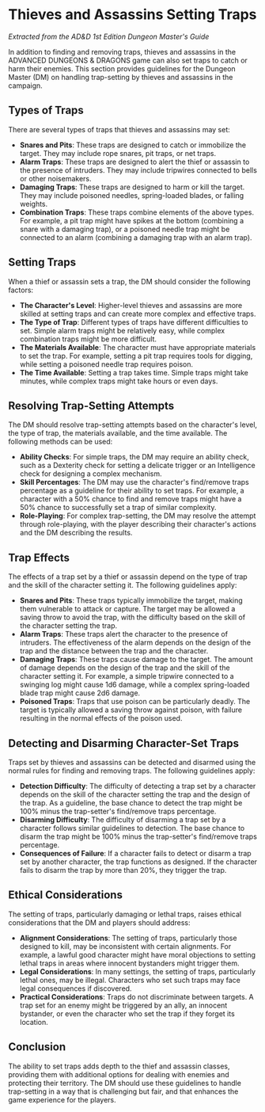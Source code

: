 # Thieves and Assassins Setting Traps

*Extracted from the AD&D 1st Edition Dungeon Master's Guide*

In addition to finding and removing traps, thieves and assassins in the ADVANCED DUNGEONS & DRAGONS game can also set traps to catch or harm their enemies. This section provides guidelines for the Dungeon Master (DM) on handling trap-setting by thieves and assassins in the campaign.

## Types of Traps

There are several types of traps that thieves and assassins may set:

- **Snares and Pits**: These traps are designed to catch or immobilize the target. They may include rope snares, pit traps, or net traps.
- **Alarm Traps**: These traps are designed to alert the thief or assassin to the presence of intruders. They may include tripwires connected to bells or other noisemakers.
- **Damaging Traps**: These traps are designed to harm or kill the target. They may include poisoned needles, spring-loaded blades, or falling weights.
- **Combination Traps**: These traps combine elements of the above types. For example, a pit trap might have spikes at the bottom (combining a snare with a damaging trap), or a poisoned needle trap might be connected to an alarm (combining a damaging trap with an alarm trap).

## Setting Traps

When a thief or assassin sets a trap, the DM should consider the following factors:

- **The Character's Level**: Higher-level thieves and assassins are more skilled at setting traps and can create more complex and effective traps.
- **The Type of Trap**: Different types of traps have different difficulties to set. Simple alarm traps might be relatively easy, while complex combination traps might be more difficult.
- **The Materials Available**: The character must have appropriate materials to set the trap. For example, setting a pit trap requires tools for digging, while setting a poisoned needle trap requires poison.
- **The Time Available**: Setting a trap takes time. Simple traps might take minutes, while complex traps might take hours or even days.

## Resolving Trap-Setting Attempts

The DM should resolve trap-setting attempts based on the character's level, the type of trap, the materials available, and the time available. The following methods can be used:

- **Ability Checks**: For simple traps, the DM may require an ability check, such as a Dexterity check for setting a delicate trigger or an Intelligence check for designing a complex mechanism.
- **Skill Percentages**: The DM may use the character's find/remove traps percentage as a guideline for their ability to set traps. For example, a character with a 50% chance to find and remove traps might have a 50% chance to successfully set a trap of similar complexity.
- **Role-Playing**: For complex trap-setting, the DM may resolve the attempt through role-playing, with the player describing their character's actions and the DM describing the results.

## Trap Effects

The effects of a trap set by a thief or assassin depend on the type of trap and the skill of the character setting it. The following guidelines apply:

- **Snares and Pits**: These traps typically immobilize the target, making them vulnerable to attack or capture. The target may be allowed a saving throw to avoid the trap, with the difficulty based on the skill of the character setting the trap.
- **Alarm Traps**: These traps alert the character to the presence of intruders. The effectiveness of the alarm depends on the design of the trap and the distance between the trap and the character.
- **Damaging Traps**: These traps cause damage to the target. The amount of damage depends on the design of the trap and the skill of the character setting it. For example, a simple tripwire connected to a swinging log might cause 1d6 damage, while a complex spring-loaded blade trap might cause 2d6 damage.
- **Poisoned Traps**: Traps that use poison can be particularly deadly. The target is typically allowed a saving throw against poison, with failure resulting in the normal effects of the poison used.

## Detecting and Disarming Character-Set Traps

Traps set by thieves and assassins can be detected and disarmed using the normal rules for finding and removing traps. The following guidelines apply:

- **Detection Difficulty**: The difficulty of detecting a trap set by a character depends on the skill of the character setting the trap and the design of the trap. As a guideline, the base chance to detect the trap might be 100% minus the trap-setter's find/remove traps percentage.
- **Disarming Difficulty**: The difficulty of disarming a trap set by a character follows similar guidelines to detection. The base chance to disarm the trap might be 100% minus the trap-setter's find/remove traps percentage.
- **Consequences of Failure**: If a character fails to detect or disarm a trap set by another character, the trap functions as designed. If the character fails to disarm the trap by more than 20%, they trigger the trap.

## Ethical Considerations

The setting of traps, particularly damaging or lethal traps, raises ethical considerations that the DM and players should address:

- **Alignment Considerations**: The setting of traps, particularly those designed to kill, may be inconsistent with certain alignments. For example, a lawful good character might have moral objections to setting lethal traps in areas where innocent bystanders might trigger them.
- **Legal Considerations**: In many settings, the setting of traps, particularly lethal ones, may be illegal. Characters who set such traps may face legal consequences if discovered.
- **Practical Considerations**: Traps do not discriminate between targets. A trap set for an enemy might be triggered by an ally, an innocent bystander, or even the character who set the trap if they forget its location.

## Conclusion

The ability to set traps adds depth to the thief and assassin classes, providing them with additional options for dealing with enemies and protecting their territory. The DM should use these guidelines to handle trap-setting in a way that is challenging but fair, and that enhances the game experience for the players.
